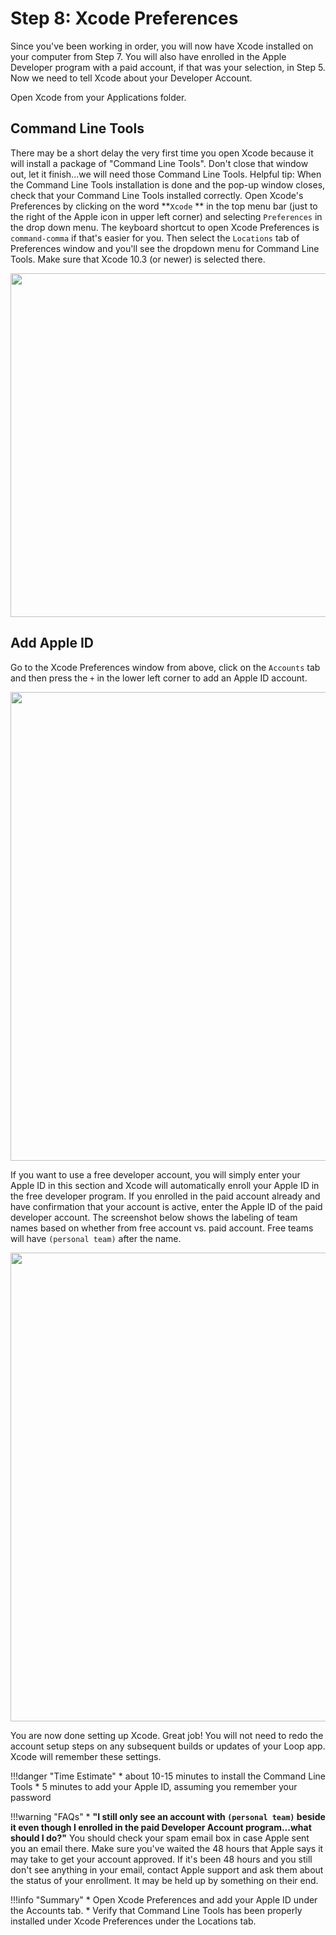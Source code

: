 # Step 8: Xcode Preferences

Since you've been working in order, you will now have Xcode installed on your computer from Step 7. You will also have enrolled in the Apple Developer program with a paid account, if that was your selection, in Step 5. Now we need to tell Xcode about your Developer Account.

Open Xcode from your Applications folder. 

## Command Line Tools
There may be a short delay the very first time you open Xcode because it will install a package of "Command Line Tools". Don't close that window out, let it finish...we will need those Command Line Tools. Helpful tip: When the Command Line Tools installation is done and the pop-up window closes, check that your Command Line Tools installed correctly. Open Xcode's Preferences by clicking on the word **`Xcode` ** in the top menu bar (just to the right of the Apple icon in upper left corner) and selecting `Preferences` in the drop down menu. The keyboard shortcut to open Xcode Preferences is `command-comma` if that's easier for you. Then select the `Locations` tab of Preferences window and you'll see the dropdown menu for Command Line Tools. Make sure that Xcode 10.3 (or newer) is selected there.
<p align="center">
<img src="https://loopkit.github.io/loopdocs/build/img/command-line-error-3.png" width="550">
</p>

## Add Apple ID
Go to the Xcode Preferences window from above, click on the `Accounts` tab and then press the `+` in the lower left corner to add an Apple ID account.

<p align="center">
<img src="https://loopkit.github.io/loopdocs/build/img/xcode_account.png" width="750">
</p>

If you want to use a free developer account, you will simply enter your Apple ID in this section and Xcode will automatically enroll your Apple ID in the free developer program. If you enrolled in the paid account already and have confirmation that your account is active, enter the Apple ID of the paid developer account. The screenshot below shows the labeling of team names based on whether from free account vs. paid account. Free teams will have `(personal team)` after the name.

<p align="center">
<img src="https://loopkit.github.io/loopdocs/build/img/apple_id.png" width="750">
</p>

You are now done setting up Xcode.  Great job!  You will not need to redo the account setup steps on any subsequent builds or updates of your Loop app.  Xcode will remember these settings.

!!!danger "Time Estimate"
    * about 10-15 minutes to install the Command Line Tools
    * 5 minutes to add your Apple ID, assuming you remember your password

!!!warning "FAQs"
    * **"I still only see an account with `(personal team)` beside it even though I enrolled in the paid Developer Account program...what should I do?"** You should check your spam email box in case Apple sent you an email there. Make sure you've waited the 48 hours that Apple says it may take to get your account approved. If it's been 48 hours and you still don't see anything in your email, contact Apple support and ask them about the status of your enrollment. It may be held up by something on their end.

!!!info "Summary"
    * Open Xcode Preferences and add your Apple ID under the Accounts tab.
    * Verify that Command Line Tools has been properly installed under Xcode Preferences under the Locations tab.

